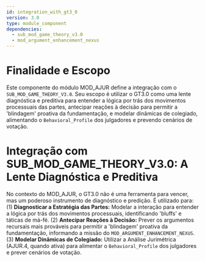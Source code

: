 ```yaml
---
id: integration_with_gt3_0
version: 3.0
type: module_component
dependencies:
  - sub_mod_game_theory_v3.0
  - mod_argument_enhancement_nexus
---
```


# Finalidade e Escopo

Este componente do módulo MOD_AJUR define a integração com o `SUB_MOD_GAME_THEORY_V3.0`. Seu escopo é utilizar o GT3.0 como uma lente diagnóstica e preditiva para entender a lógica por trás dos movimentos processuais das partes, antecipar reações à decisão para permitir a 'blindagem' proativa da fundamentação, e modelar dinâmicas de colegiado, alimentando o `Behavioral_Profile` dos julgadores e prevendo cenários de votação.

# Integração com SUB_MOD_GAME_THEORY_V3.0: A Lente Diagnóstica e Preditiva

No contexto do MOD_AJUR, o GT3.0 não é uma ferramenta para vencer, mas um poderoso instrumento de diagnóstico e predição. É utilizado para: (1) **Diagnosticar a Estratégia das Partes:** Modelar a interação para entender a lógica por trás dos movimentos processuais, identificando 'bluffs' e táticas de má-fé. (2) **Antecipar Reações à Decisão:** Prever os argumentos recursais mais prováveis para permitir a 'blindagem' proativa da fundamentação, informando a missão do `MOD_ARGUMENT_ENHANCEMENT_NEXUS`. (3) **Modelar Dinâmicas de Colegiado:** Utilizar a Análise Jurimétrica (AJUR.4, quando ativa) para alimentar o `Behavioral_Profile` dos julgadores e prever cenários de votação.
